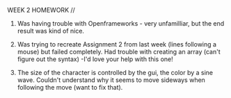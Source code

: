 WEEK 2 HOMEWORK //

1. Was having trouble with Openframeworks - very unfamilliar, but the end result was kind of nice.

2. Was trying to recreate Assignment 2 from last week (lines following a mouse) but failed completely. 
Had trouble with creating an array (can't figure out the syntax) -I'd love your help with this one!

3. The size of the character is controlled by the gui, the color by a sine wave.
Couldn't understand why it seems to move sideways when following the move (want to fix that).
